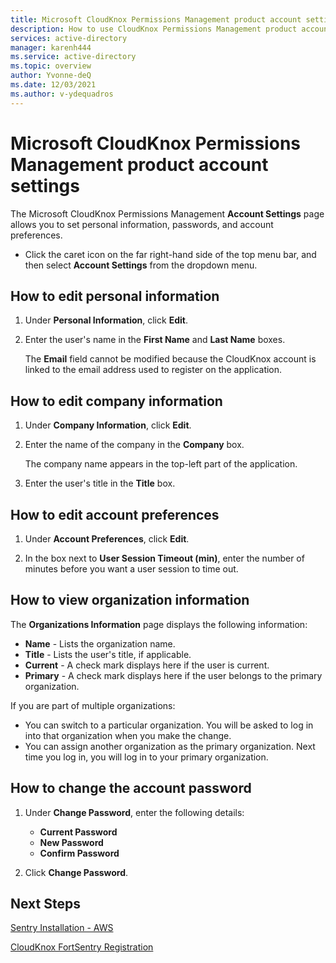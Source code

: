 ```yaml
---
title: Microsoft CloudKnox Permissions Management product account settings
description: How to use CloudKnox Permissions Management product account settings to set personal information, passwords, and account preferences.
services: active-directory
manager: karenh444
ms.service: active-directory
ms.topic: overview
author: Yvonne-deQ
ms.date: 12/03/2021
ms.author: v-ydequadros
---
```


# Microsoft CloudKnox Permissions Management product account settings

The Microsoft CloudKnox Permissions Management **Account Settings** page allows you to set personal information, passwords, and account preferences.

- Click the caret icon on the far right-hand side of the top menu bar, and then select **Account Settings** from the dropdown menu.

## How to edit personal information

1. Under **Personal Information**, click **Edit**.

2. Enter the user's name in the **First Name** and **Last Name** boxes. 

     The **Email** field cannot be modified because the CloudKnox account is linked to the email address used to register on the application.

## How to edit company information

1. Under **Company Information**, click **Edit**.

2. Enter the name of the company in the **Company** box. 

     The company name appears in the top-left part of the application.

3. Enter the user's title in the **Title** box.

## How to edit account preferences

1. Under **Account Preferences**, click **Edit**.

2. In the box next to **User Session Timeout (min)**, enter the number of minutes before you want a user session to time out.

## How to view organization information

The **Organizations Information** page displays the following information:

- **Name** - Lists the organization name.
- **Title** - Lists the user's title, if applicable.
- **Current** - A check mark displays here if the user is current.
- **Primary** - A check mark displays here if the user belongs to the primary organization.

If you are part of multiple organizations:

- You can switch to a particular organization. You will be asked to log in into that organization when you make the change.
- You can assign another organization as the primary organization. Next time you log in, you will log in to your primary organization.


## How to change the account password

1. Under **Change Password**, enter the following details:

      - **Current Password**
      - **New Password**
      - **Confirm Password**

2. Click **Change Password**.

## Next Steps

[Sentry Installation - AWS](https://docs.cloudknox.io/Product%20Documentation%2098db130474114c96be4b3c4f27a0b297/Sentry%20Installation%20-%20AWS%20bef8e66cf2834aa69867b628f4b0a203.html)

[CloudKnox FortSentry Registration](https://docs.cloudknox.io/Product%20Documentation%2098db130474114c96be4b3c4f27a0b297/CloudKnox%20FortSentry%20Registration%20f9f85592b2cf48aca0c0effd604a0827.html)

